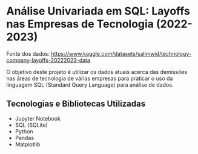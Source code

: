 # Análise Univariada em SQL: Layoffs nas Empresas de Tecnologia (2022-2023)
 
Fonte dos dados: https://www.kaggle.com/datasets/salimwid/technology-company-layoffs-20222023-data

O objetivo deste projeto é utilizar os dados atuais acerca das demissões nas áreas de tecnologia de 
várias empresas para praticar o uso da linguagem SQL (Standard Query Language) para análise de dados.

## Tecnologias e Bibliotecas Utilizadas

- Jupyter Notebook
- SQL (SQLite)
- Python
- Pandas
- Matplotlib
